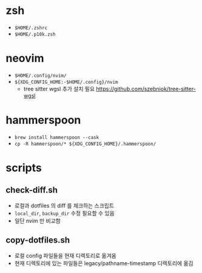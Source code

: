 # zsh

- `$HOME/.zshrc`
- `$HOME/.p10k.zsh`

# neovim

- `$HOME/.config/nvim/`
- `${XDG_CONFIG_HOME:-$HOME/.config}/nvim`
  - tree sitter wgsl 추가 설치 필요 https://github.com/szebniok/tree-sitter-wgsl

# hammerspoon

- `brew install hammerspoon --cask`
- `cp -R hammerspoon/* ${XDG_CONFIG_HOME}/.hammerspoon/`

# scripts

## check-diff.sh

- 로컬과 dotfiles 의 diff 를 체크하는 스크립트
- `local_dir`, `backup_dir` 수정 필요할 수 있음
- 일단 nvim 만 비교함

## copy-dotfiles.sh

- 로컬 config 파일들을 현재 디렉토리로 옮겨옴
- 현재 디렉토리에 있는 파일들은 legacy/pathname-timestamp 디렉토리에 옮김
